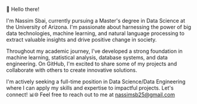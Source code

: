 👋 Hello there! 

I'm Nassim Sbai, currently pursuing a Master's degree in Data Science at the University of Arizona. I'm passionate about harnessing the power of big data technologies, machine learning, and natural language processing to extract valuable insights and drive positive change in society.

Throughout my academic journey, I've developed a strong foundation in machine learning, statistical analysis, database systems, and data engineering. On GitHub, I'm excited to share some of my projects and collaborate with others to create innovative solutions. 

I'm actively seeking a full-time position in Data Science/Data Engineering where I can apply my skills and expertise to impactful projects. Let's connect! 📊🌐 Feel free to reach out to me at nassimsb25@gmail.com


